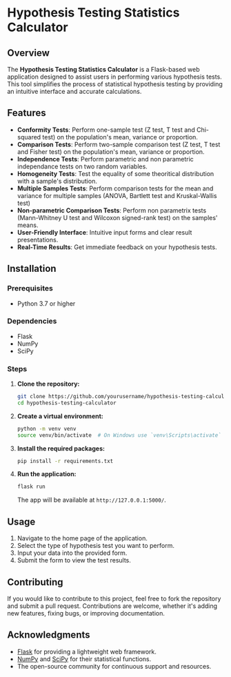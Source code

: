 # Hypothesis Testing Statistics Calculator

## Overview
The **Hypothesis Testing Statistics Calculator** is a Flask-based web application designed to assist users in performing various hypothesis tests. This tool simplifies the process of statistical hypothesis testing by providing an intuitive interface and accurate calculations.

## Features
- **Conformity Tests**: Perform one-sample test (Z test, T test and Chi-squared test) on the population's mean, variance or proportion.
- **Comparison Tests**: Perform two-sample comparison test (Z test, T test and Fisher test) on the population's mean, variance or proportion.
- **Independence Tests**: Perform parametric and non parametric independance tests on two random variables.
- **Homogeneity Tests**: Test the equality of some theoritical distribution with a sample's distribution.
- **Multiple Samples Tests**: Perform comparison tests for the mean and variance for multiple samples (ANOVA, Bartlett test and Kruskal-Wallis test)
- **Non-parametric Comparison Tests**: Perform non parametrix tests (Mann-Whitney U test and Wilcoxon signed-rank test) on the samples' means.
- **User-Friendly Interface**: Intuitive input forms and clear result presentations.
- **Real-Time Results**: Get immediate feedback on your hypothesis tests.

## Installation

### Prerequisites
- Python 3.7 or higher

### Dependencies
- Flask
- NumPy
- SciPy


### Steps

1. **Clone the repository:**
   ```bash
   git clone https://github.com/yourusername/hypothesis-testing-calculator.git
   cd hypothesis-testing-calculator
   ```

2. **Create a virtual environment:**
   ```bash
   python -m venv venv
   source venv/bin/activate  # On Windows use `venv\Scripts\activate`
   ```

3. **Install the required packages:**
   ```bash
   pip install -r requirements.txt
   ```

4. **Run the application:**
   ```bash
   flask run
   ```
   The app will be available at `http://127.0.0.1:5000/`.

## Usage

1. Navigate to the home page of the application.
2. Select the type of hypothesis test you want to perform.
3. Input your data into the provided form.
4. Submit the form to view the test results.


## Contributing
If you would like to contribute to this project, feel free to fork the repository and submit a pull request. Contributions are welcome, whether it's adding new features, fixing bugs, or improving documentation.


## Acknowledgments
- [Flask](https://flask.palletsprojects.com/) for providing a lightweight web framework.
- [NumPy](https://numpy.org/) and [SciPy](https://scipy.org/) for their statistical functions.
- The open-source community for continuous support and resources.
